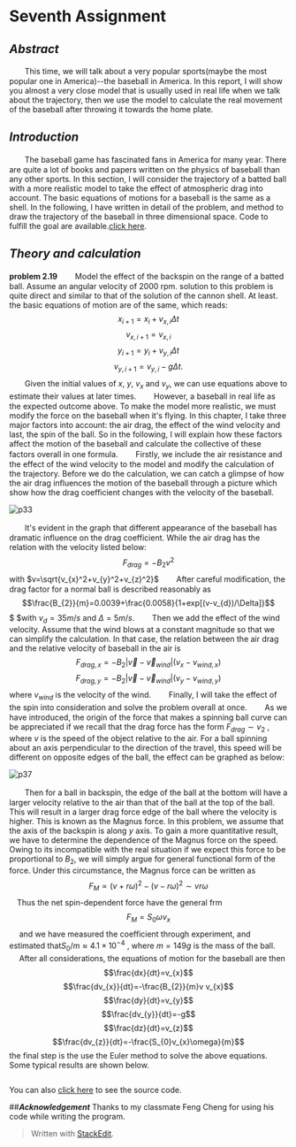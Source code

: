 # Seventh Assignment

## ***Abstract***
　　This time, we will talk about a very popular sports(maybe the most popular one in America)--the baseball in America. In this report,  I will show you almost a very close model that is usually used in real life when we talk about the trajectory, then we use the model to calculate the real movement of the baseball after throwing it towards the home plate.

## ***Introduction***
　　The baseball game has fascinated fans in America for many year. There are quite a lot of books and papers written on the physics of baseball than any other sports. In this section, I will consider the trajectory of a batted ball with a more realistic model to take the effect of atmospheric drag into account. The basic equations of motions for a baseball is the same as a shell. In the following, I have written in detail of the problem, and  method to draw the trajectory of the baseball in three dimensional space. Code to fulfill the goal are available.[click here](). 

## ***Theory and calculation***
**problem 2.19**
　　Model the effect of the backspin on the range of a batted ball. Assume an angular velocity of 2000 rpm.
solution to this problem is quite direct and similar to that of the solution of the cannon shell. At least. the basic equations of motion are of the same, which reads:
$$x_{i+1}=x_{i}+v_{x,i}\Delta t$$$$v_{x,i+1}=v_{x,i}$$$$y_{i+1}=y_{i}+v_{y,i}\Delta t$$$$v_{y,i+1}=v_{y,i}-g\Delta t.$$ 　　Given the initial values of $x$, $y$, $v_{x}$ and $v_{y}$, we can use equations above to estimate their values at later times.
　　However, a baseball in real life as the expected outcome above. To make the model more realistic, we must modify the force on the baseball when it's flying. In this chapter, I take three major factors into account: the air drag, the effect of the wind velocity and last, the spin of the ball. So in the following, I will explain how these factors affect the motion of the baseball and calculate the collective of these factors overall in one formula.
　　Firstly, we include the air resistance and the effect of the wind velocity to the model and modify the calculation of the trajectory.  Before we do the calculation, we can catch a glimpse of how the air drag influences the motion of the baseball through a picture which show how the drag coefficient changes with the velocity of the baseball.

![p33](https://github.com/wuweipeng/computational_physics_N2013301020040/blob/master/Assignment_7/resources/p33.png)

　　It's evident in the graph that different appearance of the baseball has dramatic influence on the drag coefficient. While the air drag has the relation with the velocity listed below:
$$F_{drag}=-B_{2}v^2$$
with $v=\sqrt{v_{x}^2+v_{y}^2+v_{z}^2}$
　　After careful modification, the drag factor for a normal ball is described reasonably as 
$$\frac{B_{2}}{m}=0.0039+\frac{0.0058}{1+exp[(v-v_{d})/\Delta]}$$$
$with $v_{d}=35m/s$ and $\Delta=5m/s$.
　　Then we add the effect of the wind velocity. Assume that the wind blows at a constant magnitude so that we can simplify the calculation. In that case, the relation between the air drag and the relative velocity of baseball in the air is 
$$F_{drag,x}=-B_{2}\left |\overrightarrow{v}-\overrightarrow{v}_{wind}\right |(v_{x}-v_{wind,x})$$$$F_{drag,y}=-B_{2}\left |\overrightarrow{v}-\overrightarrow{v}_{wind}\right |(v_{y}-v_{wind,y})$$where $v_{wind}$ is the velocity of the wind.
　　Finally, I will take the effect of the spin into consideration and solve the problem overall at once.
　　As we have introduced, the origin of the force that makes a spinning ball curve can be appreciated if we recall that the drag force has the form $F_{drag}\sim v_{2}$ , where $v$ is the speed of the object relative to the air. For a ball spinning about an axis perpendicular to the direction of the travel, this speed will be different on opposite edges of the ball, the effect can be graphed as below:

![p37](https://github.com/wuweipeng/computational_physics_N2013301020040/blob/master/Assignment_7/resources/p37.png)

　　Then for a ball in backspin, the edge of the ball at the bottom will have a larger velocity relative to the air than that of the ball at the top of the ball. This will result in a larger drag force edge of the ball where the velocity is higher. This is known as the Magnus force. In this problem, we assume that the axis of the backspin is along $y$ axis. To gain a more quantitative result, we have to determine the dependence of the Magnus force on the speed. Owing to its incompatible with the real situation if we expect this force to be proportional to $B_{2}$, we will simply argue for general functional form of the force. Under this circumstance, the Magnus force can be written as 
$$F_{M}\propto (v+r\omega)^{2}-(v-r\omega)^{2} \sim vr\omega$$
　Thus the net spin-dependent force have the general frm 
　$$F_{M}=S_{0}\omega v_{x}$$
　 and we have measured the coefficient through experiment,  and estimated that$S_{0}/m \approx 4.1 \times 10^{-4}$ , where $m=149g$ is the mass of the ball.
　 After all considerations, the equations of motion for the baseball are then
$$\frac{dx}{dt}=v_{x}$$$$\frac{dv_{x}}{dt}=-\frac{B_{2}}{m}v v_{x}$$$$\frac{dy}{dt}=v_{y}$$$$\frac{dv_{y}}{dt}=-g$$$$\frac{dz}{dt}=v_{z}$$$$\frac{dv_{z}}{dt}=-\frac{S_{0}v_{x}\omega}{m}$$
the final step is the use the Euler method to solve the above equations. Some typical results are shown below.

![]()


You can also [click here]() to see the source code.
 
##***Acknowledgement***
Thanks to my classmate Feng Cheng for using his code while writing the program.


> Written with [StackEdit](https://stackedit.io/).